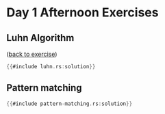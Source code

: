 # Day 1 Afternoon Exercises

## Luhn Algorithm

([back to exercise](luhn.md))

```rust
{{#include luhn.rs:solution}}
```

## Pattern matching

```rust
{{#include pattern-matching.rs:solution}}
```
